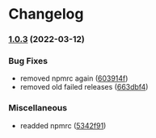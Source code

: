 # Changelog

### [1.0.3](https://www.github.com/daisyui/react-daisyui/compare/v1.0.2...v1.0.3) (2022-03-12)


### Bug Fixes

* removed npmrc again ([603914f](https://www.github.com/daisyui/react-daisyui/commit/603914f8b76693dcef18fcab871c3daebe138cbe))
* removed old failed releases ([663dbf4](https://www.github.com/daisyui/react-daisyui/commit/663dbf4f23a64b43bffb95f6876eb920e79f4ad3))


### Miscellaneous

* readded npmrc ([5342f91](https://www.github.com/daisyui/react-daisyui/commit/5342f91e83a25529d935332abab1eb105cfb085b))
